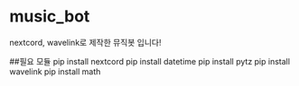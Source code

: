# music_bot
nextcord, wavelink로 제작한 뮤직봇 입니다!

##필요 모듈
pip install nextcord
pip install datetime
pip install pytz
pip install wavelink
pip install math
